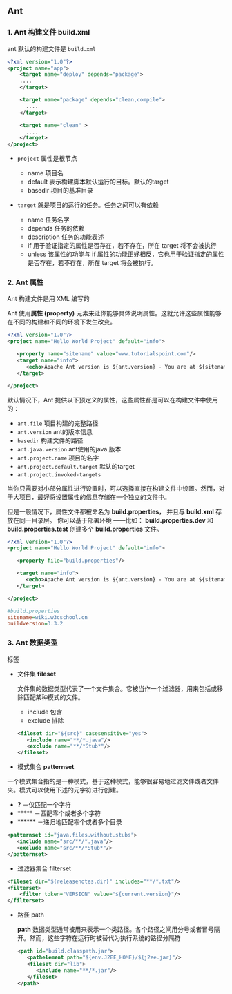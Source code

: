 ## Ant

### 1. Ant 构建文件 build.xml

ant 默认的构建文件是 `build.xml`

```xml
<?xml version="1.0"?>
<project name="app">
	<target name="deploy" depends="package">
  	....
	</target>

    <target name="package" depends="clean,compile">
      ....
    </target>

    <target name="clean" >
      ....
    </target>
</project>
```



- `project` 属性是根节点
  - name 项目名
  - default 表示构建脚本默认运行的目标。默认的target
  - basedir 项目的基准目录

- `target` 就是项目的运行的任务。任务之间可以有依赖
  - name 任务名字
  - depends 任务的依赖
  - description 任务的功能表述
  - if  用于验证指定的属性是否存在，若不存在，所在 target 将不会被执行
  - unless 该属性的功能与 if 属性的功能正好相反，它也用于验证指定的属性是否存在，若不存在，所在 target 将会被执行。

### 2. Ant 属性

Ant 构建文件是用 XML 编写的

Ant 使用**属性 (property)** 元素来让你能够具体说明属性。这就允许这些属性能够在不同的构建和不同的环境下发生改变。

```xml
<?xml version="1.0"?>
<project name="Hello World Project" default="info">

   <property name="sitename" value="www.tutorialspoint.com"/>
   <target name="info">
      <echo>Apache Ant version is ${ant.version} - You are at ${sitename} </echo>
   </target>

</project>
```

默认情况下，Ant 提供以下预定义的属性，这些属性都是可以在构建文件中使用的：

- `ant.file` 项目构建的完整路径
- `ant.version` ant的版本信息
- `basedir` 构建文件的路径
- `ant.java.version` ant使用的java 版本
- `ant.project.name` 项目的名字
- `ant.project.default.target` 默认的target
- `ant.project.invoked-targets`  

当你只需要对小部分属性进行设置时，可以选择直接在构建文件中设置。然而，对于大项目，最好将设置属性的信息存储在一个独立的文件中。

但是一般情况下，属性文件都被命名为 **build.properties**， 并且与 **build.xml** 存放在同一目录层。 你可以基于部署环境 ——比如： **build.properties.dev** 和 **build.properties.test** 创建多个 **build.properties** 文件。

```xml
<?xml version="1.0"?>
<project name="Hello World Project" default="info">

   <property file="build.properties"/>

   <target name="info">
      <echo>Apache Ant version is ${ant.version} - You are at ${sitename} </echo>
   </target>

</project>

```

```ini
#build.properties
sitename=wiki.w3cschool.cn
buildversion=3.3.2
```



### 3. Ant 数据类型

标签

- 文件集 **fileset**

  文件集的数据类型代表了一个文件集合。它被当作一个过滤器，用来包括或移除匹配某种模式的文件。

  - include 包含
  - exclude 排除

  ```xml
  <fileset dir="${src}" casesensitive="yes">
     <include name="**/*.java"/>
     <exclude name="**/*Stub*"/>
  </fileset>
  ```

- 模式集合 **patternset**

一个模式集合指的是一种模式，基于这种模式，能够很容易地过滤文件或者文件夹。模式可以使用下述的元字符进行创建。

- **?** －仅匹配一个字符
- ***** －匹配零个或者多个字符
- ****** －递归地匹配零个或者多个目录

```xml
<patternset id="java.files.without.stubs">
   <include name="src/**/*.java"/>
   <exclude name="src/**/*Stub*"/>
</patternset>
```

- 过滤器集合 filterset

```xml
<fileset dir="${releasenotes.dir}" includes="**/*.txt"/>
<filterset>
    <filter token="VERSION" value="${current.version}"/>
</filterset>
```

- 路径 path

  **path** 数据类型通常被用来表示一个类路径。各个路径之间用分号或者冒号隔开。然而，这些字符在运行时被替代为执行系统的路径分隔符

  ```xml
  <path id="build.classpath.jar">
     <pathelement path="${env.J2EE_HOME}/${j2ee.jar}"/>
     <fileset dir="lib">
        <include name="**/*.jar"/>
     </fileset>
  </path>
  ```
